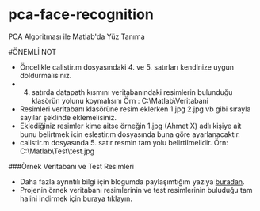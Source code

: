 # pca-face-recognition
PCA Algoritması ile Matlab'da Yüz Tanıma

#ÖNEMLİ NOT

  - Öncelikle calistir.m dosyasındaki 4. ve 5. satırları kendinize uygun doldurmalısınız.
  - 4. satırda datapath kısmını veritabanındaki resimlerin bulunduğu klasörün yolunu koymalısını Örn : C:\Matlab\Veritabani
  - Resimleri veritabanı klasörüne resim eklerken 1.jpg 2.jpg vb gibi sırayla sayılar şeklinde eklemelisiniz.
  - Eklediğiniz resimler kime aitse örneğin 1.jpg (Ahmet X) adlı kişiye ait bunu belirtmek için eslestir.m dosyasında buna göre ayarlanacaktır.
  - calistir.m dosyasında 5. satır resmin tam yolu belirtilmelidir. Örn: C:\Matlab\Test\test.jpg


###Örnek Veritabanı ve Test Resimleri
  - Daha fazla ayrıntılı bilgi için blogumda paylaşımtığım yazıya [buradan][blog]. 
  - Projenin örnek veritabanı resimlerinin ve test resimlerinin buluduğu tam halini indirmek için [buraya][drive] tıklayın.


   [blog]: <http://ibrahimirdem.blogspot.com.tr/2016/01/matlab-ile-yuz-tanma-uygulamas-2-pca.html>
   [drive]: <https://drive.google.com/folderview?id=0ByybOgMwWd62YnpqSHJlQ0lLd1E#list>
